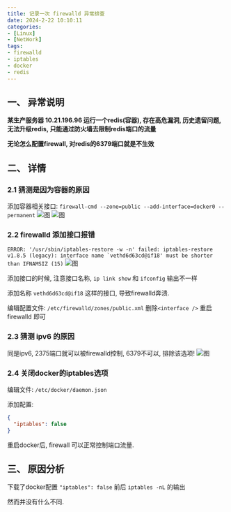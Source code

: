 ```yaml
---
title: 记录一次 firewalld 异常排查
date: 2024-2-22 10:10:11
categories: 
- [Linux]
- [NetWork]
tags: 
- firewalld
- iptables
- docker
- redis
---
```



## 一、 异常说明

**某生产服务器 10.21.196.96 运行一个redis(容器), 存在高危漏洞, 历史遗留问题, 无法升级redis, 只能通过防火墙去限制redis端口的流量**

**无论怎么配置firewall, 对redis的6379端口就是不生效**


## 二、 详情

### 2.1 猜测是因为容器的原因
  添加容器相关接口:
  ```firewall-cmd --zone=public --add-interface=docker0 --permanent```
  ![图](/images/079.firewall_anomaly.md.01.png)
  ![图](/images/079.firewall_anomaly.md.02.png)

### 2.2 firewalld 添加接口报错
  ```ERROR: '/usr/sbin/iptables-restore -w -n' failed: iptables-restore v1.8.5 (legacy): interface name `vethd6d63cd@if18' must be shorter than IFNAMSIZ (15)```
  ![图](/images/079.firewall_anomaly.md.03.png)

  添加接口的时候, 注意接口名称, ```ip link show``` 和 ```ifconfig``` 输出不一样

  添加名称 ```vethd6d63cd@if18``` 这样的接口, 导致firewalld奔溃.

  编辑配置文件: ```/etc/firewalld/zones/public.xml``` 删除```<interface />``` 重启 firewalld 即可


### 2.3 猜测 ipv6 的原因
  同是ipv6, 2375端口就可以被firewalld控制, 6379不可以, 排除该选项!
  ![图](/images/079.firewall_anomaly.md.04.png)


### 2.4 关闭docker的iptables选项
  编辑文件: ```/etc/docker/daemon.json```

  添加配置: 

  ``` json
  {
    "iptables": false 
  }
```

  重启docker后, firewall 可以正常控制端口流量.

## 三、 原因分析

下载了docker配置 ```"iptables": false```  前后 ```iptables -nL``` 的输出

然而并没有什么不同. 